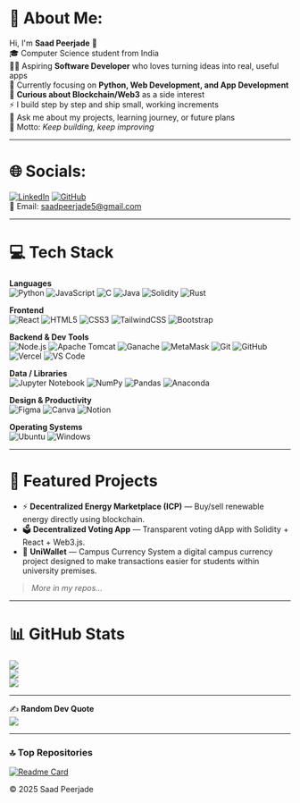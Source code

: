 # 💫 About Me:
Hi, I'm **Saad Peerjade** 👋  
🎓 Computer Science student from India  
👨‍💻 Aspiring **Software Developer** who loves turning ideas into real, useful apps  
🌱 Currently focusing on **Python, Web Development, and App Development**  
🔗 **Curious about Blockchain/Web3** as a side interest  
⚡ I build step by step and ship small, working increments  
💬 Ask me about my projects, learning journey, or future plans  
🎯 Motto: *Keep building, keep improving*  

---

# 🌐 Socials:
[![LinkedIn](https://img.shields.io/badge/LinkedIn-0077B5?logo=linkedin&logoColor=white)](https://www.linkedin.com/in/saad-peerjade-625223228)
[![GitHub](https://img.shields.io/badge/GitHub-181717?logo=github&logoColor=white)](https://github.com/Saad-Peerzade)  
📧 Email: saadpeerjade5@gmail.com

---

# 💻 Tech Stack

**Languages**  
![Python](https://img.shields.io/badge/Python-3776AB?logo=python&logoColor=white)
![JavaScript](https://img.shields.io/badge/JavaScript-F7DF1E?logo=javascript&logoColor=black)
![C](https://img.shields.io/badge/C-00599C?logo=c&logoColor=white)
![Java](https://img.shields.io/badge/Java-ED8B00?logo=openjdk&logoColor=white)
![Solidity](https://img.shields.io/badge/Solidity-363636?logo=solidity&logoColor=white)
![Rust](https://img.shields.io/badge/Rust-000000?logo=rust&logoColor=white)

**Frontend**  
![React](https://img.shields.io/badge/React-20232A?logo=react&logoColor=61DAFB)
![HTML5](https://img.shields.io/badge/HTML5-E34F26?logo=html5&logoColor=white)
![CSS3](https://img.shields.io/badge/CSS3-1572B6?logo=css3&logoColor=white)
![TailwindCSS](https://img.shields.io/badge/Tailwind_CSS-38B2AC?logo=tailwind-css&logoColor=white)
![Bootstrap](https://img.shields.io/badge/Bootstrap-7952B3?logo=bootstrap&logoColor=white)

**Backend & Dev Tools**  
![Node.js](https://img.shields.io/badge/Node.js-43853D?logo=node.js&logoColor=white)
![Apache Tomcat](https://img.shields.io/badge/Apache_Tomcat-F8DC75?logo=apache-tomcat&logoColor=black)
![Ganache](https://img.shields.io/badge/Ganache-663399?logo=ethereum&logoColor=white)
![MetaMask](https://img.shields.io/badge/MetaMask-E2761B?logo=metamask&logoColor=white)
![Git](https://img.shields.io/badge/Git-F05032?logo=git&logoColor=white)
![GitHub](https://img.shields.io/badge/GitHub-181717?logo=github&logoColor=white)
![Vercel](https://img.shields.io/badge/Vercel-000000?logo=vercel&logoColor=white)
![VS Code](https://img.shields.io/badge/VS%20Code-007ACC?logo=visual-studio-code&logoColor=white)

**Data / Libraries**  
![Jupyter Notebook](https://img.shields.io/badge/Jupyter-F37626?logo=jupyter&logoColor=white)
![NumPy](https://img.shields.io/badge/NumPy-013243?logo=numpy&logoColor=white)
![Pandas](https://img.shields.io/badge/Pandas-150458?logo=pandas&logoColor=white)
![Anaconda](https://img.shields.io/badge/Anaconda-44A833?logo=anaconda&logoColor=white)

**Design & Productivity**  
![Figma](https://img.shields.io/badge/Figma-F24E1E?logo=figma&logoColor=white)
![Canva](https://img.shields.io/badge/Canva-00C4CC?logo=canva&logoColor=white)
![Notion](https://img.shields.io/badge/Notion-000000?logo=notion&logoColor=white)

**Operating Systems**  
![Ubuntu](https://img.shields.io/badge/Ubuntu-E95420?logo=ubuntu&logoColor=white)
![Windows](https://img.shields.io/badge/Windows-0078D6?logo=windows&logoColor=white)

---

# 📌 Featured Projects
- ⚡ **Decentralized Energy Marketplace (ICP)** — Buy/sell renewable energy directly using blockchain.  
- 🗳 **Decentralized Voting App** — Transparent voting dApp with Solidity + React + Web3.js.  
- 👛 **UniWallet** — Campus Currency System a digital campus currency project designed to make transactions easier for students within university premises.

> *More in my repos…*

---

# 📊 GitHub Stats
![](https://github-readme-stats.vercel.app/api?username=Saad-Peerzade&theme=gotham&hide_border=false&include_all_commits=false&count_private=true)<br/>
![](https://github-readme-streak-stats.herokuapp.com/?user=Saad-Peerzade&theme=radical&hide_border=false)  
![](https://github-readme-stats.vercel.app/api/top-langs/?username=Saad-Peerzade&theme=radical&hide_border=false&layout=compact)

---

✍️ **Random Dev Quote**  
![](https://quotes-github-readme.vercel.app/api?type=horizontal&theme=radical)

---

### 🔝 Top Repositories
[![Readme Card](https://github-readme-stats.vercel.app/api/pin/?username=Saad-Peerzade&repo=Decentralized-Voting&theme=dark)](https://github.com/Saad-Peerzade/Decentralized-Voting)

<!-- Proudly created with GPRM ( https://gprm.itsvg.in ) -->

© 2025 Saad Peerjade
